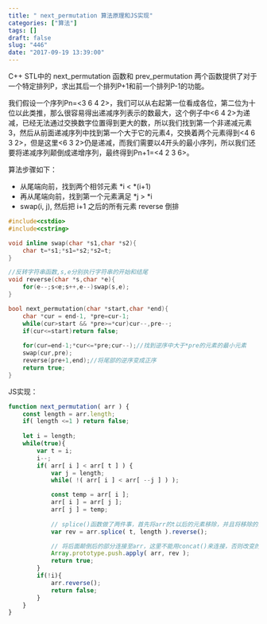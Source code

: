 ```yaml
---
title: " next_permutation 算法原理和JS实现"
categories: ["算法"]
tags: []
draft: false
slug: "446"
date: "2017-09-19 13:39:00"
---
```


C++ STL中的 next_permutation 函数和 prev_permutation 两个函数提供了对于一个特定排列P，求出其后一个排列P+1和前一个排列P-1的功能。

我们假设一个序列Pn=<3 6 4 2>，我们可以从右起第一位看成各位，第二位为十位以此类推，那么很容易得出递减序列表示的数最大，这个例子中<6 4 2>为递减，已经无法通过交换数字位置得到更大的数，所以我们找到第一个非递减元素3，然后从前面递减序列中找到第一个大于它的元素4，交换着两个元素得到<4 6 3 2>，但是这里<6 3 2>仍是递减，而我们需要以4开头的最小序列，所以我们还要将递减序列颠倒成递增序列，最终得到Pn+1=<4 2 3 6>。

算法步骤如下：

- 从尾端向前，找到两个相邻元素  *i < *(i+1)
- 再从尾端向前，找到第一个元素满足 *j > *i
- swap(i, j), 然后把 i+1 之后的所有元素 reverse 倒排

```c
#include<cstdio>
#include<cstring>

void inline swap(char *s1,char *s2){
    char t=*s1;*s1=*s2;*s2=t;
}

//反转字符串函数,s,e分别执行字符串的开始和结尾
void reverse(char *s,char *e){
    for(e--;s<e;s++,e--)swap(s,e);
}

bool next_permutation(char *start,char *end){
    char *cur = end-1, *pre=cur-1;
    while(cur>start && *pre>=*cur)cur--,pre--;
    if(cur<=start)return false;
    
    for(cur=end-1;*cur<=*pre;cur--);//找到逆序中大于*pre的元素的最小元素 
    swap(cur,pre);
    reverse(pre+1,end);//将尾部的逆序变成正序 
    return true;
}
```

JS实现：

```js
function next_permutation( arr ) {
    const length = arr.length;
    if( length <=1 ) return false;
    
    let i = length;
    while(true){
        var t = i;
        i--;
        if( arr[ i ] < arr[ t ] ) {
            var j = length;
            while( !( arr[ i ] < arr[ --j ] ) );

            const temp = arr[ i ];
            arr[ i ] = arr[ j ];
            arr[ j ] = temp;
            
            // splice()函数做了两件事，首先将arr的t以后的元素移除，并且将移除的部分颠倒后保存在rev中
            var rev = arr.splice( t, length ).reverse();

            // 将后面颠倒后的部分连接至arr，这里不能用concat()来连接，否则改变的就不是原来的arr了
            Array.prototype.push.apply( arr, rev );
            return true;
        }
        if(!i){
            arr.reverse();
            return false;
        }
    }
}
```
